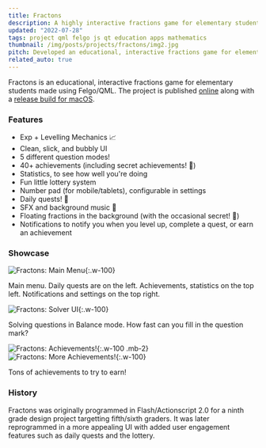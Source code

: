```yaml
---
title: Fractons
description: A highly interactive fractions game for elementary students made using Felgo/QML.
updated: "2022-07-28"
tags: project qml felgo js qt education apps mathematics
thumbnail: /img/posts/projects/fractons/img2.jpg
pitch: Developed an educational, interactive fractions game for elementary students using Felgo/QML complete with levelling mechanism, achievements, daily quests, SFX/BGM, and settings.
related_auto: true
---
```


Fractons is an educational, interactive fractions game for elementary students made using Felgo/QML. The project is published [online](https://github.com/TrebledJ/fractons) along with a [release build for macOS](https://github.com/TrebledJ/fractons/releases/tag/v1.0).

### Features
* Exp + Levelling Mechanics 📈
* Clean, slick, and bubbly UI
* 5 different question modes!
* 40+ achievements (including secret achievements! 🤫)
* Statistics, to see how well you're doing
* Fun little lottery system
* Number pad (for mobile/tablets), configurable in settings
* Daily quests! 🤠
* SFX and background music 🎵
* Floating fractions in the background (with the occasional secret! 🤫)
* Notifications to notify you when you level up, complete a quest, or earn an achievement

### Showcase
![Fractons: Main Menu](/img/posts/projects/fractons/img2.jpg){:.w-100}

Main menu. Daily quests are on the left. Achievements, statistics on the top left. Notifications and settings on the top right.

![Fractons: Solver UI](/img/posts/projects/fractons/img4.jpg){:.w-100}

Solving questions in Balance mode. How fast can you fill in the question mark?

![Fractons: Achievements!](/img/posts/projects/fractons/img5.jpg){:.w-100 .mb-2}
![Fractons: More Achievements!](/img/posts/projects/fractons/img6.jpg){:.w-100}

Tons of achievements to try to earn!

### History
Fractons was originally programmed in Flash/Actionscript 2.0 for a ninth grade design project targetting fifth/sixth graders. It was later reprogrammed in a more appealing UI with added user engagement features such as daily quests and the lottery.
